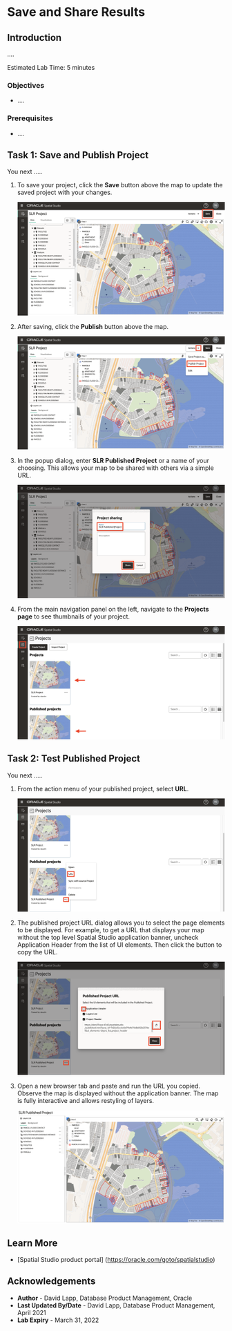 # Save and Share Results

## Introduction

....


Estimated Lab Time: 5 minutes


### Objectives

* ....

### Prerequisites

* ....



## Task 1: Save and Publish Project

You next  .....   

1. To save your project, click the **Save** button above the map to update the saved project with your changes. 
   
   ![Image alt text](images/save-share-01.png)  

2. After saving, click the **Publish** button above the map. 

   ![Image alt text](images/save-share-02.png)  

3. In the popup dialog, enter **SLR Published Project** or a name of your choosing.  This allows your map to be shared with others via a simple URL. 

   ![Image alt text](images/save-share-03.png) 

4. From the main navigation panel on the left, navigate to the **Projects page** to see thumbnails of your project.

   ![Image alt text](images/save-share-04.png)  

## Task 2: Test Published Project

You next  .....   

1. From the action menu of your published project, select **URL**. 
   
   ![Image alt text](images/save-share-05.png)  

2. The published project URL dialog allows you to select the page elements to be displayed. For example, to get a URL that displays your map without the top level Spatial Studio application banner, uncheck  Application Header from the list of UI elements. Then click the button to copy the URL.
   
   ![Image alt text](images/save-share-06.png)  

3. Open a new browser tab and paste and run the URL you copied. Observe the map is displayed without the application banner. The map is fully interactive and allows restyling of layers. 
   
   ![Image alt text](images/save-share-07.png)     


## Learn More
* [Spatial Studio product portal] (https://oracle.com/goto/spatialstudio)

## Acknowledgements
* **Author** - David Lapp, Database Product Management, Oracle
* **Last Updated By/Date** - David Lapp, Database Product Management, April 2021
* **Lab Expiry** - March 31, 2022
